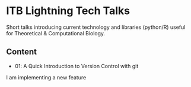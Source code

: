 # ITB Lightning Tech Talks

Short talks introducing current technology and libraries (python/R) useful for Theoretical & Computational Biology.

## Content
* 01: A Quick Introduction to Version Control with git

I am implementing a new feature
